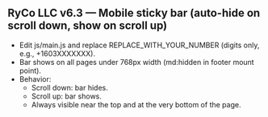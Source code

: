 
RyCo LLC v6.3 — Mobile sticky bar (auto-hide on scroll down, show on scroll up)
------------------------------------------------------------------------------
- Edit js/main.js and replace REPLACE_WITH_YOUR_NUMBER (digits only, e.g., +1603XXXXXXX).
- Bar shows on all pages under 768px width (md:hidden in footer mount point).
- Behavior:
    * Scroll down: bar hides.
    * Scroll up: bar shows.
    * Always visible near the top and at the very bottom of the page.
